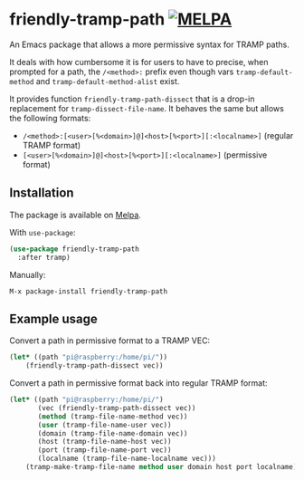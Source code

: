 # friendly-tramp-path [![MELPA](https://melpa.org/packages/friendly-tramp-path-badge.svg)](https://melpa.org/#/friendly-tramp-path)

An Emacs package that allows a more permissive syntax for TRAMP paths.

It deals with how cumbersome it is for users to have to precise, when prompted for a path, the `/<method>:` prefix even though vars `tramp-default-method` and `tramp-default-method-alist` exist.

It provides function `friendly-tramp-path-dissect` that is a drop-in replacement for `tramp-dissect-file-name`. It behaves the same but allows the following formats:

 - `/<method>:[<user>[%<domain>]@]<host>[%<port>][:<localname>]` (regular TRAMP format)
 - `[<user>[%<domain>]@]<host>[%<port>][:<localname>]` (permissive format)


## Installation

The package is available on [Melpa](https://melpa.org/).

With `use-package`:

```el
(use-package friendly-tramp-path
  :after tramp)
```

Manually:

    M-x package-install friendly-tramp-path


## Example usage

Convert a path in permissive format to a TRAMP VEC:

```el
(let* ((path "pi@raspberry:/home/pi/"))
    (friendly-tramp-path-dissect vec))
```

Convert a path in permissive format back into regular TRAMP format:

```el
(let* ((path "pi@raspberry:/home/pi/")
       (vec (friendly-tramp-path-dissect vec))
       (method (tramp-file-name-method vec))
       (user (tramp-file-name-user vec))
       (domain (tramp-file-name-domain vec))
       (host (tramp-file-name-host vec))
       (port (tramp-file-name-port vec))
       (localname (tramp-file-name-localname vec)))
    (tramp-make-tramp-file-name method user domain host port localname))
```

